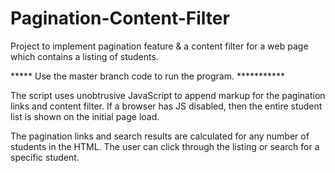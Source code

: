 # Pagination-Content-Filter
Project to implement pagination feature &amp; a content filter for a web page which contains a listing of students.

***** Use the master branch code to run the program. ***********

The script uses unobtrusive JavaScript to append markup for the pagination links and content filter.  If a browser has JS disabled, then the entire student list is shown on the initial page load.

The pagination links and search results are calculated for any number of students in the HTML.  The user can click through the listing or search for a specific student.
